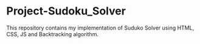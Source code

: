# Project-Sudoku_Solver
 This repository contains my implementation of Suduko Solver using HTML, CSS, JS and Backtracking algorithm.
